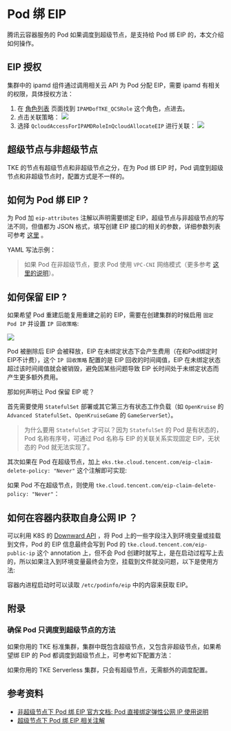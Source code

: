 # Pod 绑 EIP

腾讯云容器服务的 Pod 如果调度到超级节点，是支持给 Pod 绑 EIP 的，本文介绍如何操作。

## EIP 授权

集群中的 ipamd 组件通过调用相关云 API 为 Pod 分配 EIP，需要 ipamd 有相关的权限，具体授权方法：
1. 在 [角色列表](https://console.cloud.tencent.com/cam/role) 页面找到 `IPAMDofTKE_QCSRole` 这个角色，点进去。
2. 点击关联策略：
    ![](https://image-host-1251893006.cos.ap-chengdu.myqcloud.com/2024%2F07%2F11%2F20240711100010.png)
3. 选择 `QcloudAccessForIPAMDRoleInQcloudAllocateEIP` 进行关联：
    ![](https://image-host-1251893006.cos.ap-chengdu.myqcloud.com/2024%2F07%2F11%2F20240711100056.png)

## 超级节点与非超级节点

TKE 的节点有超级节点和非超级节点之分，在为 Pod 绑 EIP 时，Pod 调度到超级节点和非超级节点时，配置方式是不一样的。

## 如何为 Pod 绑 EIP ?

为 Pod 加 `eip-attributes` 注解以声明需要绑定 EIP，超级节点与非超级节点的写法不同，但值都为 JSON 格式，填写创建 EIP 接口的相关的参数，详细参数列表可参考 [这里](https://cloud.tencent.com/document/api/215/16699#2.-.E8.BE.93.E5.85.A5.E5.8F.82.E6.95.B0) 。

YAML 写法示例：

<Tabs>
  <TabItem value="eip-supernode" label="超级节点写法">
    <FileBlock file="nginx-eip.yaml" showLineNumbers />
  </TabItem>

  <TabItem value="eip-vpc-cni" label="非超级节点写法">
    <FileBlock file="nginx-eip-vpc-cni.yaml" showLineNumbers />
  </TabItem>
</Tabs>

> 如果 Pod 在非超级节点，要求 Pod 使用 `VPC-CNI` 网络模式（更多参考 [这里的说明](https://cloud.tencent.com/document/product/457/64886)）。

## 如何保留 EIP ?

如果希望 Pod 重建后能复用重建之前的 EIP，需要在创建集群的时候启用 `固定 Pod IP` 并设置 `IP 回收策略`:

![](https://image-host-1251893006.cos.ap-chengdu.myqcloud.com/2024%2F07%2F11%2F20240711102603.png)

Pod 被删除后 EIP 会被释放，EIP 在未绑定状态下会产生费用（在和Pod绑定时EIP不计费），这个 `IP 回收策略` 配置的是 EIP 回收的时间阈值，EIP 在未绑定状态超过该时间阈值就会被销毁，避免因某些问题导致 EIP 长时间处于未绑定状态而产生更多额外费用。

那如何声明让 Pod 保留 EIP 呢？

首先需要使用 `StatefulSet` 部署或其它第三方有状态工作负载（如 `OpenKruise` 的 `Advanced StatefulSet`、`OpenKruiseGame` 的 `GameServerSet`）。

> 为什么要用 `StatefulSet` 才可以？因为 `StatefulSet` 的 Pod 是有状态的，Pod 名称有序号，可通过 Pod 名称与 EIP 的关联关系实现固定 EIP，无状态的 Pod 就无法实现了。

其次如果在 Pod 在超级节点，加上 `eks.tke.cloud.tencent.com/eip-claim-delete-policy: "Never"` 这个注解即可实现:

<FileBlock file="nginx-retain-eip.yaml" showLineNumbers />

如果 Pod 不在超级节点，则使用 `tke.cloud.tencent.com/eip-claim-delete-policy: "Never"`：

<FileBlock file="nginx-eip-vpc-cni-retain-ip.yaml" showLineNumbers />

## 如何在容器内获取自身公网 IP ？

可以利用 K8S 的 [Downward API](https://kubernetes.io/zh/docs/tasks/inject-data-application/environment-variable-expose-pod-information/) ，将 Pod 上的一些字段注入到环境变量或挂载到文件，Pod 的 EIP 信息最终会写到 Pod 的 `tke.cloud.tencent.com/eip-public-ip` 这个 annotation 上，但不会 Pod 创建时就写上，是在启动过程写上去的，所以如果注入到环境变量最终会为空，挂载到文件就没问题，以下是使用方法:

<FileBlock file="nginx-eip-mount-podinfo.yaml" showLineNumbers />

容器内进程启动时可以读取 `/etc/podinfo/eip` 中的内容来获取 EIP。

## 附录

### 确保 Pod 只调度到超级节点的方法

如果你用的 TKE 标准集群，集群中既包含超级节点，又包含非超级节点，如果希望绑 EIP 的 Pod 都调度到超级节点上，可参考如下配置方法：

<Tabs>
  <TabItem value="node-selector" label="nodeSelector示例">
    <FileBlock file="nginx-eklet.yaml" showLineNumbers />
  </TabItem>

  <TabItem value="node-affinity" label="nodeAffinity示例">
    <FileBlock file="nginx-eklet-nodeaffinity.yaml" showLineNumbers />
  </TabItem>
</Tabs>

如果你用的 TKE Serverless 集群，只会有超级节点，无需额外的调度配置。

## 参考资料

* [非超级节点下 Pod 绑 EIP 官方文档: Pod 直接绑定弹性公网 IP 使用说明](https://cloud.tencent.com/document/product/457/64886)
* [超级节点下 Pod 绑 EIP 相关注解](https://cloud.tencent.com/document/product/457/44173#.E7.BB.91.E5.AE.9A-eip)
